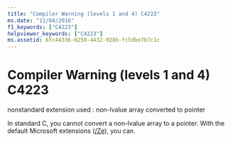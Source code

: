 ```yaml
---
title: "Compiler Warning (levels 1 and 4) C4223"
ms.date: "11/04/2016"
f1_keywords: ["C4223"]
helpviewer_keywords: ["C4223"]
ms.assetid: 6fc44336-0250-4432-928b-fc5dbe7b7c1c
---
```

# Compiler Warning (levels 1 and 4) C4223

nonstandard extension used : non-lvalue array converted to pointer

In standard C, you cannot convert a non-lvalue array to a pointer. With the default Microsoft extensions ([/Ze](../../build/reference/za-ze-disable-language-extensions.md)), you can.